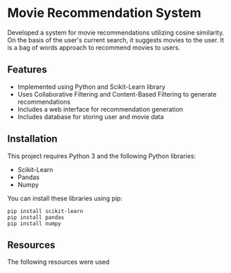 # Movie Recommendation System

Developed a system for movie recommendations utilizing cosine similarity. On the basis of the user's current search, it suggests movies to the user.  It is a bag of words approach to recommend movies to users.

## Features

- Implemented using Python and Scikit-Learn library
- Uses Collaborative Filtering and Content-Based Filtering to generate recommendations
- Includes a web interface for recommendation generation
- Includes database for storing user and movie data

## Installation

This project requires Python 3 and the following Python libraries:

- Scikit-Learn
- Pandas
- Numpy

You can install these libraries using pip:

```
pip install scikit-learn
pip install pandas
pip install numpy
```



## Resources

The following resources were used
